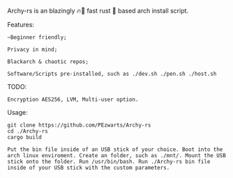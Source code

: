 
Archy-rs is an blazingly 🔥🚀 fast rust 🦀 based arch install script.

Features:
    
    ~Beginner friendly;

    Privacy in mind;

    Blackarch & chaotic repos;

    Software/Scripts pre-installed, such as ./dev.sh ./pen.sh ./host.sh


TODO:

    Encryption AES256, LVM, Multi-user option.

Usage:

    git clone https://github.com/PEzwarts/Archy-rs
    cd ./Archy-rs
    cargo build

    Put the bin file inside of an USB stick of your choice. Boot into the arch linux enviroment. Create an folder, such as ./mnt/. Mount the USB stick onto the folder. Run /usr/bin/bash. Run ./Archy-rs bin file inside of your USB stick with the custom parameters.
    
